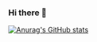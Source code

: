 ### Hi there 👋

[![Anurag's GitHub stats](https://github-readme-stats.vercel.app/api?username=Ippey)](https://github.com/anuraghazra/github-readme-stats)

<!--
**Ippey/Ippey** is a ✨ _special_ ✨ repository because its `README.md` (this file) appears on your GitHub profile.

Here are some ideas to get you started:

- 🔭 I’m currently working on ...
- 🌱 I’m currently learning ...
- 👯 I’m looking to collaborate on ...
- 🤔 I’m looking for help with ...
- 💬 Ask me about ...
- 📫 How to reach me: ...
- 😄 Pronouns: ...
- ⚡ Fun fact: ...
-->
